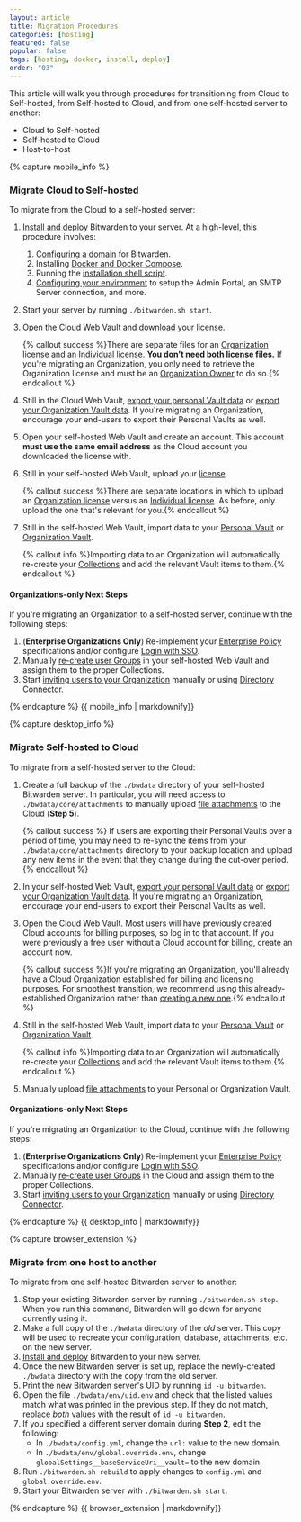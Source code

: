 ```yaml
---
layout: article
title: Migration Procedures
categories: [hosting]
featured: false
popular: false
tags: [hosting, docker, install, deploy]
order: "03"
---
```


This article will walk you through procedures for transitioning from Cloud to Self-hosted, from Self-hosted to Cloud, and from one self-hosted server to another:

<ul class="nav nav-tabs" id="myTab" role="tablist">
  <li class="nav-item" role="presentation">
    <a class="nav-link active" id="mobtab" data-target="#mobile" role="tab" aria-controls="mobile" aria-selected="false">Cloud to Self-hosted</a>
  </li>
  <li class="nav-item" role="presentation">
    <a class="nav-link" id="desktab" data-target="#desktop" role="tab" aria-controls="desktop" aria-selected="false">Self-hosted to Cloud</a>
  </li>
  <li class="nav-item" role="presentation">
    <a class="nav-link" id="betab" data-target="#browserextension" role="tab" aria-controls="browserextension" aria-selected="false">Host-to-host</a>
  </li>
</ul>
<div class="tab-content" id="clientsContent">
  <div class="tab-pane show active" id="mobile" role="tabpanel" aria-labelledby="mobtab">
{% capture mobile_info %}

### Migrate Cloud to Self-hosted

To migrate from the Cloud to a self-hosted server:

1. [Install and deploy](/install-on-premise) Bitwarden to your server. At a high-level, this procedure involves:

   1. [Configuring a domain](/install-on-premise/#configure-your-domain) for Bitwarden.
   2. Installing [Docker and Docker Compose](/install-on-premise/#install-docker-and-docker-compose).
   3. Running the [installation shell script](/install-on-premise/#install-bitwarden).
   4. [Configuring your environment](/install-on-premise/#configure-your-environment) to setup the Admin Portal, an SMTP Server connection, and more.
2. Start your server by running `./bitwarden.sh start`.
3. Open the Cloud Web Vault and [download your license](/licensing-on-premise).

   {% callout success %}There are separate files for an [Organization license](/licensing-on-premise/#organization-license) and an [Individual license](/licensing-on-premise/#individual-license). **You don't need both license files.** If you're migrating an Organization, you only need to retrieve the Organization license and must be an [Organization Owner](/user-types-access-control/) to do so.{% endcallout %}
4. Still in the Cloud Web Vault, [export your personal Vault data](/export-your-data/#export-a-personal-vault) or [export your Organization Vault data](/export-your-data/#export-an-organization-vault). If you're migrating an Organization, encourage your end-users to export their Personal Vaults as well.
5. Open your self-hosted Web Vault and create an account. This account **must use the same email address** as the Cloud account you downloaded the license with.
5. Still in your self-hosted Web Vault, upload your [license](/licensing-on-premise).

   {% callout success %}There are separate locations in which to upload an [Organization license](/licensing-on-premise/#organization-license) versus an [Individual license](/licensing-on-premise/#individual-license). As before, only upload the one that's relevant for you.{% endcallout %}
6. Still in the self-hosted Web Vault, import data to your [Personal Vault](/import-your-data/) or [Organization Vault](/import-to-org/).

   {% callout info %}Importing data to an Organization will automatically re-create your [Collections](/about-collections/) and add the relevant Vault items to them.{% endcallout %}

#### Organizations-only Next Steps

If you're migrating an Organization to a self-hosted server, continue with the following steps:

1. (**Enterprise Organizations Only**) Re-implement your [Enterprise Policy](/policies) specifications and/or configure [Login with SSO](/about-sso/).
2. Manually [re-create user Groups](/about-groups/#create-a-group) in your self-hosted Web Vault and assign them to the proper Collections.
3. Start [inviting users to your Organization](/managing-users/#invite) manually or using [Directory Connector](/directory-sync).

{% endcapture %}
{{ mobile_info | markdownify}}
  </div>
  <div class="tab-pane" id="desktop" role="tabpanel" aria-labelledby="desktab">
{% capture desktop_info %}

### Migrate Self-hosted to Cloud

To migrate from a self-hosted server to the Cloud:

1. Create a full backup of the `./bwdata` directory of your self-hosted Bitwarden server. In particular, you will need access to `./bwdata/core/attachments` to manually upload [file attachments](/attachments/) to the Cloud (**Step 5**).

   {% callout success %} If users are exporting their Personal Vaults over a period of time, you may need to re-sync the items from your `./bwdata/core/attachments` directory to your backup location and upload any new items in the event that they change during the cut-over period.{% endcallout %}
2. In your self-hosted Web Vault, [export your personal Vault data](/export-your-data/#export-a-personal-vault) or [export your Organization Vault data](/export-your-data/#export-an-organization-vault). If you're migrating an Organization, encourage your end-users to export their Personal Vaults as well.
3. Open the Cloud Web Vault. Most users will have previously created Cloud accounts for billing purposes, so log in to that account. If you were previously a free user without a Cloud account for billing, create an account now.

   {% callout success %}If you're migrating an Organization, you'll already have a Cloud Organization established for billing and licensing purposes. For smoothest transition, we recommend using this already-established Organization rather than [creating a new one](/about-organizations/#create-an-organization).{% endcallout %}
4. Still in the self-hosted Web Vault, import data to your [Personal Vault](/import-your-data/) or [Organization Vault](/import-to-org/).

   {% callout info %}Importing data to an Organization will automatically re-create your [Collections](/about-collections/) and add the relevant Vault items to them.{% endcallout %}
5. Manually upload [file attachments](/attachments/) to your Personal or Organization Vault.

#### Organizations-only Next Steps

If you're migrating an Organization to the Cloud, continue with the following steps:

1. (**Enterprise Organizations Only**) Re-implement your [Enterprise Policy](/policies) specifications and/or configure [Login with SSO](/about-sso/).
2. Manually [re-create user Groups](/about-groups/#create-a-group) in the Cloud and assign them to the proper Collections.
3. Start [inviting users to your Organization](/managing-users/#invite) manually or using [Directory Connector](/directory-sync).

{% endcapture %}
{{ desktop_info | markdownify}}
  </div>
  <div class="tab-pane" id="browserextension" role="tabpanel" aria-labelledby="betab">
{% capture browser_extension %}

### Migrate from one host to another

To migrate from one self-hosted Bitwarden server to another:

1. Stop your existing Bitwarden server by running `./bitwarden.sh stop`. When you run this command, Bitwarden will go down for anyone currently using it.
2. Make a full copy of the `./bwdata` directory of the *old* server. This copy will be used to recreate your configuration, database, attachments, etc. on the new server.
3. [Install and deploy](/install-on-premise/) Bitwarden to your new server.
4. Once the new Bitwarden server is set up, replace the newly-created `./bwdata` directory with the copy from the old server.
5. Print the new Bitwarden server's UID by running `id -u bitwarden`.
6. Open the file `./bwdata/env/uid.env` and check that the listed values match what was printed in the previous step. If they do not match, replace *both* values with the result of `id -u bitwarden`.
7. If you specified a different server domain during **Step 2**, edit the following:
   - In `./bwdata/config.yml`, change the `url:` value to the new domain.
   - In `./bwdata/env/global.override.env`, change `globalSettings__baseServiceUri__vault=` to the new domain.
8. Run `./bitwarden.sh rebuild` to apply changes to `config.yml` and `global.override.env`.
9. Start your Bitwarden server with `./bitwarden.sh start`.

{% endcapture %}
{{ browser_extension | markdownify}}
  </div>
</div>
